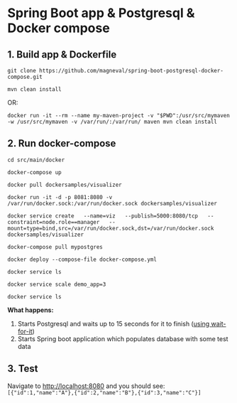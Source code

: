 # Spring Boot app & Postgresql & Docker compose

## 1. Build app & Dockerfile

`git clone https://github.com/magneval/spring-boot-postgresql-docker-compose.git`

`mvn clean install`

OR:

`docker run -it --rm --name my-maven-project -v "$PWD":/usr/src/mymaven -w /usr/src/mymaven -v /var/run/:/var/run/ maven mvn clean install`

## 2. Run docker-compose

`cd src/main/docker`

`docker-compose up`

`docker pull dockersamples/visualizer`

`docker run -it -d -p 8081:8080 -v /var/run/docker.sock:/var/run/docker.sock dockersamples/visualizer`

`docker service create   --name=viz   --publish=5000:8080/tcp   --constraint=node.role==manager   --mount=type=bind,src=/var/run/docker.sock,dst=/var/run/docker.sock   dockersamples/visualizer`


`docker-compose pull mypostgres`

`docker deploy --compose-file docker-compose.yml`

`docker service ls`

`docker service scale demo_app=3`

`docker service ls`

**What happens:**

1. Starts Postgresql and waits up to 15 seconds for it to finish ([using wait-for-it](https://github.com/vishnubob/wait-for-it))
2. Starts Spring boot application which populates database with some test data

## 3. Test

Navigate to <http://localhost:8080> and you should see: `[{"id":1,"name":"A"},{"id":2,"name":"B"},{"id":3,"name":"C"}]`
